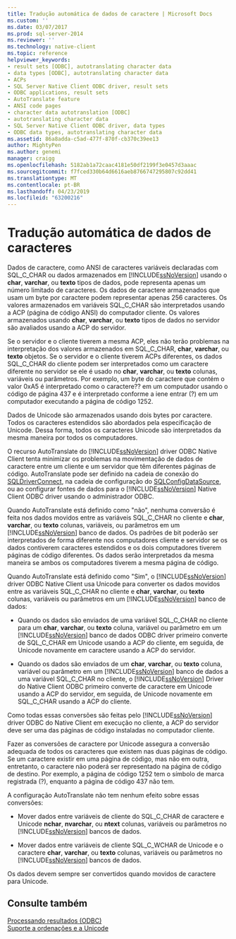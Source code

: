 ```yaml
---
title: Tradução automática de dados de caractere | Microsoft Docs
ms.custom: ''
ms.date: 03/07/2017
ms.prod: sql-server-2014
ms.reviewer: ''
ms.technology: native-client
ms.topic: reference
helpviewer_keywords:
- result sets [ODBC], autotranslating character data
- data types [ODBC], autotranslating character data
- ACPs
- SQL Server Native Client ODBC driver, result sets
- ODBC applications, result sets
- AutoTranslate feature
- ANSI code pages
- character data autotranslation [ODBC]
- autotranslating character data
- SQL Server Native Client ODBC driver, data types
- ODBC data types, autotranslating character data
ms.assetid: 86a8adda-c5ad-477f-870f-cb370c39ee13
author: MightyPen
ms.author: genemi
manager: craigg
ms.openlocfilehash: 5182ab1a72caac4181e50df2199f3e0457d3aaac
ms.sourcegitcommit: f7fced330b64d6616aeb8766747295807c92dd41
ms.translationtype: MT
ms.contentlocale: pt-BR
ms.lasthandoff: 04/23/2019
ms.locfileid: "63200216"
---
```

# <a name="autotranslation-of-character-data"></a>Tradução automática de dados de caracteres
  Dados de caractere, como ANSI de caracteres variáveis declaradas com SQL_C_CHAR ou dados armazenados em [!INCLUDE[ssNoVersion](../../includes/ssnoversion-md.md)] usando o **char**, **varchar**, ou **texto** tipos de dados, pode representa apenas um número limitado de caracteres. Os dados de caractere armazenados que usam um byte por caractere podem representar apenas 256 caracteres. Os valores armazenados em variáveis SQL_C_CHAR são interpretados usando a ACP (página de código ANSI) do computador cliente. Os valores armazenados usando **char**, **varchar**, ou **texto** tipos de dados no servidor são avaliados usando a ACP do servidor.  
  
 Se o servidor e o cliente tiverem a mesma ACP, eles não terão problemas na interpretação dos valores armazenados em SQL_C_CHAR, **char**, **varchar**, ou **texto** objetos. Se o servidor e o cliente tiverem ACPs diferentes, os dados SQL_C_CHAR do cliente podem ser interpretados como um caractere diferente no servidor se ele é usado no **char**, **varchar**, ou **texto** colunas, variáveis ou parâmetros. Por exemplo, um byte do caractere que contém o valor 0xA5 é interpretado como o caractere?? em um computador usando o código de página 437 e é interpretado conforme a iene entrar (?) em um computador executando a página de código 1252.  
  
 Dados de Unicode são armazenados usando dois bytes por caractere. Todos os caracteres estendidos são abordados pela especificação de Unicode. Dessa forma, todos os caracteres Unicode são interpretados da mesma maneira por todos os computadores.  
  
 O recurso AutoTranslate do [!INCLUDE[ssNoVersion](../../includes/ssnoversion-md.md)] driver ODBC Native Client tenta minimizar os problemas na movimentação de dados de caractere entre um cliente e um servidor que têm diferentes páginas de código. AutoTranslate pode ser definido na cadeia de conexão do [SQLDriverConnect](../native-client-odbc-api/sqldriverconnect.md), na cadeia de configuração do [SQLConfigDataSource](../native-client-odbc-api/sqlconfigdatasource.md), ou ao configurar fontes de dados para o [!INCLUDE[ssNoVersion](../../includes/ssnoversion-md.md)] Native Client ODBC driver usando o administrador ODBC.  
  
 Quando AutoTranslate está definido como "não", nenhuma conversão é feita nos dados movidos entre as variáveis SQL_C_CHAR no cliente e **char**, **varchar**, ou **texto** colunas, variáveis, ou parâmetros em um [!INCLUDE[ssNoVersion](../../includes/ssnoversion-md.md)] banco de dados. Os padrões de bit poderão ser interpretados de forma diferente nos computadores cliente e servidor se os dados contiverem caracteres estendidos e os dois computadores tiverem páginas de código diferentes. Os dados serão interpretados da mesma maneira se ambos os computadores tiverem a mesma página de código.  
  
 Quando AutoTranslate está definido como "Sim", o [!INCLUDE[ssNoVersion](../../includes/ssnoversion-md.md)] driver ODBC Native Client usa Unicode para converter os dados movidos entre as variáveis SQL_C_CHAR no cliente e **char**, **varchar**, ou **texto** colunas, variáveis ou parâmetros em um [!INCLUDE[ssNoVersion](../../includes/ssnoversion-md.md)] banco de dados:  
  
-   Quando os dados são enviados de uma variável SQL_C_CHAR no cliente para um **char**, **varchar**, ou **texto** coluna, variável ou parâmetro em um [!INCLUDE[ssNoVersion](../../includes/ssnoversion-md.md)] banco de dados ODBC driver primeiro converte de SQL_C_CHAR em Unicode usando a ACP do cliente, em seguida, de Unicode novamente em caractere usando a ACP do servidor.  
  
-   Quando os dados são enviados de um **char**, **varchar**, ou **texto** coluna, variável ou parâmetro em um [!INCLUDE[ssNoVersion](../../includes/ssnoversion-md.md)] banco de dados a uma variável SQL_C_CHAR no cliente, o [!INCLUDE[ssNoVersion](../../includes/ssnoversion-md.md)] Driver do Native Client ODBC primeiro converte de caractere em Unicode usando a ACP do servidor, em seguida, de Unicode novamente em SQL_C_CHAR usando a ACP do cliente.  
  
 Como todas essas conversões são feitas pelo [!INCLUDE[ssNoVersion](../../includes/ssnoversion-md.md)] driver ODBC do Native Client em execução no cliente, a ACP do servidor deve ser uma das páginas de código instaladas no computador cliente.  
  
 Fazer as conversões de caractere por Unicode assegura a conversão adequada de todos os caracteres que existem nas duas páginas de código. Se um caractere existir em uma página de código, mas não em outra, entretanto, o caractere não poderá ser representado na página de código de destino. Por exemplo, a página de código 1252 tem o símbolo de marca registrada (?), enquanto a página de código 437 não tem.  
  
 A configuração AutoTranslate não tem nenhum efeito sobre essas conversões:  
  
-   Mover dados entre variáveis de cliente do SQL_C_CHAR de caractere e Unicode **nchar**, **nvarchar**, ou **ntext** colunas, variáveis ou parâmetros no [!INCLUDE[ssNoVersion](../../includes/ssnoversion-md.md)] bancos de dados.  
  
-   Mover dados entre variáveis de cliente SQL_C_WCHAR de Unicode e o caractere **char**, **varchar**, ou **texto** colunas, variáveis ou parâmetros no [!INCLUDE[ssNoVersion](../../includes/ssnoversion-md.md)] bancos de dados.  
  
 Os dados devem sempre ser convertidos quando movidos de caractere para Unicode.  
  
## <a name="see-also"></a>Consulte também  
 [Processando resultados &#40;ODBC&#41;](processing-results-odbc.md)   
 [Suporte a ordenações e a Unicode](../collations/collation-and-unicode-support.md)  
  
  
